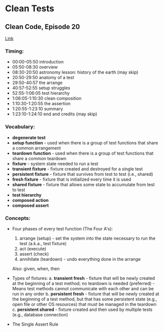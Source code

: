 # Clean Tests

## Clean Code, Episode 20

[Link](https://www.safaribooksonline.com/videos/clean-code/9780134661742/9780134661742-CODE_01_05_01)

### Timing:

- 00:00-05:50 introduction
- 05:50-08:30 overview
- 08:30-20:50 astronomy lesson: history of the earth (may skip)
- 20:50-29:50 anatomy of a test
- 29:50-40:57 the arrange
- 40:57-52:55 setup struggles
- 52:55-1:06:05 test hierarchy
- 1:06:05-1:10:30 clean composition
- 1:10:30-1:20:55 the assertion
- 1:20:55-1:23:10 summary
- 1:23:10-1:24:10 end and credits (may skip)

### Vocabulary:

- **degenerate test**
- **setup function** - used when there is a group of test functions that share a common arrangement
- **teardown function** - used when there is a group of test functions that share a common teardown
- **fixture** - system state needed to run a test
- **transient fixture** - fixture created and destroyed for a single test
- **persistent fixture** - fixture that survives from test to test (i.e., shared)
- **fresh fixture** - fixture that is initialized every time it is used 
- **shared fixture** - fixture that allows some state to accumulate from test to test
- **test hierarchy**
- **composed action**
- **composed assert**

### Concepts:

- Four phases of every test function (The Four A's):
	1. arrange (setup) - set the system into the state necessary to run the test (a.k.a., test fixture)
	2. act     (execute)
	3. assert  (check)
	4. annihilate  (teardown) - undo everything done in the arrange

    Also: given, when, then

- Types of fixtures:
	a. **transient fresh** - fixture that will be newly created at the beginning of a test method; no teardown is needed (preferred)
		- Means test methods cannot communicate with each other and can be run in any order
    b. **persistent fresh** - fixture that will be newly created at the beginning of a test method, but that has some persistent state (e.g., open file or other OS resources) that must be managed in the teardown
	c. **persistent shared** - fixture created and then used by multiple tests (e.g., database connection)

- The Single Assert Rule
